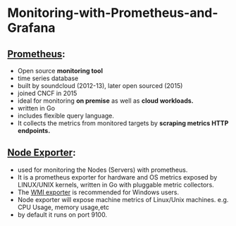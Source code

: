 # Monitoring-with-Prometheus-and-Grafana

## [Prometheus](https://github.com/prometheus/prometheus):
  - Open source **monitoring tool**
  - time series database
  - built by soundcloud (2012-13), later open sourced (2015)
  - joined CNCF in 2015
  - ideal for monitoring **on premise** as well as **cloud workloads.**
  - written in Go
  - includes flexible query language.
  - It collects the metrics from monitored targets by **scraping metrics HTTP endpoints.**
  
## [Node Exporter](https://github.com/prometheus/node_exporter):
  - used for monitoring the Nodes (Servers) with prometheus.
  - It is a prometheus exporter for hardware and OS metrics exposed by LINUX/UNIX kernels, written in Go with pluggable metric collectors.
  - The [WMI exporter](https://github.com/martinlindhe/wmi_exporter) is recommended for Windows users.
  - Node exporter will expose machine metrics of Linux/Unix machines. e.g. CPU Usage, memory usage,etc
  - by default it runs on port 9100.

